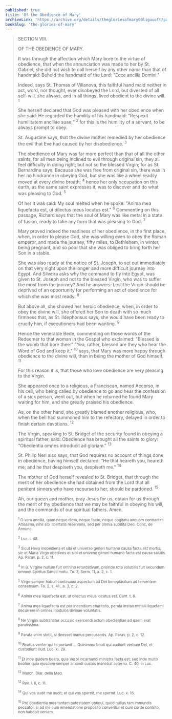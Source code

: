 ```yaml
---
published: true
title: 'Of the Obedience of Mary'
archiveLink: 'https://archive.org/details/thegloriesofmary00liguuoft/page/632?view=theater'
bookSlug: 'the-glories-of-mary'
---
```


> SECTION VIII.
>
> OF THE OBEDIENCE OF MARY.
>
> It was through the affection which Mary bore to the virtue of obedience, that when the annunciation was made to her by St. Gabriel, she did not wish to call herself by any other name than that of handmaid: Behold the handmaid of the Lord: "Ecce ancilla Domini."
>
> Indeed, says St. Thomas of Villanova, this faithful hand maid neither in act, word, nor thought, ever disobeyed the Lord, but divested of all self-will, she always, and in all things, lived obedient to the divine will. <sup>1</sup>
>
> She herself declared that God was pleased with her obedience when she said: He regarded the humility of his handmaid: "Respexit humilitatem ancillae suae;" <sup>2</sup> for this is the humility of a servant, to be always prompt to obey.
>
> St. Augustine says, that the divine mother remedied by her obedience the evil that Eve had caused by her disobedience. <sup>3</sup>
>
> The obedience of Mary was far more perfect than that of all the other saints, for all men being inclined to evil through original sin, they all feel difficulty in doing right; but not so the blessed Virgin; for as St. Bernardine says: Because she was free from original sin, there was in her no hindrance in obeying God, but she was like a wheel readily moved at every divine breath; <sup>4</sup> hence her only occupation on this earth, as the same saint expresses it, was to discover and do what was pleasing to God. <sup>5</sup>
>
> Of her it was said: My soul melted when he spoke: "Anima mea liquefacta est, ut dilectus meus locutus est." <sup>6</sup> Commenting on this passage, Richard says that the soul of Mary was like metal in a state of fusion, ready to take any form that was pleasing to God. <sup>7</sup>
>
> Mary proved indeed the readiness of her obedience, in the first place, when, in order to please God, she was willing even to obey the Roman emperor, and made the journey, fifty miles, to Bethlehem, in winter, being pregnant, and so poor that she was obliged to bring forth her Son in a stable.
>
> She was also ready at the notice of St. Joseph, to set out immediately on that very night upon the longer and more difficult journey into Egypt. And Silveira asks why the command to fly into Egypt, was given to St. Joseph and not to the blessed Virgin, who was to suffer the most from the journey? And he answers: Lest the Virgin should be deprived of an opportunity for performing an act of obedience for which she was most ready. <sup>8</sup>
>
> But above all, she showed her heroic obedience, when, in order to obey the divine will, she offered her Son to death with so much firmness that, as St. Ildephonsus says, she would have been ready to crucify him, if executioners had been wanting. <sup>9</sup>
>
> Hence the venerable Bede, commenting on those words of the Redeemer to that woman in the Gospel who exclaimed: "Blessed is the womb that bore thee:" "Yea, rather, blessed are they who hear the Word of God and keep it," <sup>10</sup> says, that Mary was more happy through obedience to the divine will, than in being the mother of God himself. <sup>11</sup>
>
> For this reason it is, that those who love obedience are very pleasing to the Virgin.
>
> She appeared once to a religious, a Franciscan, named Accorso, in his cell, who being called by obedience to go and hear the confession of a sick person, went out, but when he returned he found Mary waiting for him, and she greatly praised his obedience.
>
> As, on the other hand, she greatly blamed another religious, who, when the bell had summoned him to the refectory, delayed in order to finish certain devotions. <sup>12</sup>
>
> The Virgin, speaking to St. Bridget of the security found in obeying a spiritual father, said: Obedience has brought all the saints to glory: "Obedientia omnes introducit ad gloriam." <sup>13</sup>
>
> St. Philip Neri also says, that God requires no account of things done in obedience, having himself declared: "He that heareth you, heareth me; and he that despiseth you, despiseth me." <sup>14</sup>
>
> The mother of God herself revealed to St. Bridget, that through the merit of her obedience she had obtained from the Lord that all penitent sinners who have recourse to her, should be pardoned. <sup>15</sup>
>
> Ah, our queen and mother, pray Jesus for us, obtain for us through the merit of thy obedience that we may be faithful in obeying his will, and the commands of our spiritual fathers. Amen.
>
> <small><sup>1</sup> O vera ancilla, quae neque dicto, neque facto, neque cogitatu anquam contradixit Altissimo, nihil sibi libertatis reservans, sed per omnia subdita Deo. Conc, de Annunc.</small>
>
> <small><sup>2</sup> Luc. i. 48.</small>
>
> <small><sup>3</sup> Sicut Heva inobediens et sibi et universo generi humano causa facta est mortis; sic et Maria Virgo obediens et sibi et univeno generi humano facta est causa salutis. Ap. Parav. p. 2, c. 11.</small>
>
> <small><sup>4</sup> In B. Virgine nullum fuit omnino retardativum, proinde rota volubilis fuit secundum omnem Spiritus Sancti motu. To. 3, Serm. 11, a. 2, c. 1.</small>
>
> <small><sup>5</sup> Virgo semper habuit continuum aspectum ad Dei beneplacitum ad ferventem consensum. To. 2, s. 41 , a. 3, c. 2.</small>
>
> <small><sup>6</sup> Anima mea liquefacta est, ut dilectus meus locutus est. Cant. t. 6.</small>
>
> <small><sup>7</sup> Anima mea liquefacta est per incendium charitatis, parata instan metalii liquefacti decurrere in omnes modulos divinae voluntatis.</small>
>
> <small><sup>8</sup> Ne Virgini subtrahatur occasio exercendi actum obedientiae ad qaem erat paratissima.</small>
>
> <small><sup>9</sup> Parata enim stetit, si deesset manus percussoris. Ap. Parav. p. 2, c. 12.</small>
>
> <small><sup>10</sup> Beatus venter qui te portavit … Quinimmo beati qui audiunt verbum Dei, et custodiunt illud. Luc. xi. 28.</small>
>
> <small><sup>11</sup> Et inde quidem beata, quia Verbi incarnandi ministra facta est; sed inde multo beatior quia ejusdem semper amandi custos manebat aeterna. C. 40, in Luc.</small>
>
> <small><sup>12</sup> March. Diar. della Mad.</small>
>
> <small><sup>13</sup> Rev. l. 6, c. 11.</small>
>
> <small><sup>14</sup> Qui vos audit me audit; et qui vos spernit, me spernit. Luc. x. 16.</small>
>
> <small><sup>15</sup> Pro obedientia mea tantam potestatem obtinui, quod nullus tam immundis peccator, si ad me cum emendatione proposito converitur et cum corde contrito, non habebit veniam.</small>